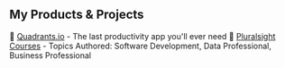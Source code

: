 <h2>My Products & Projects</h2>

🚀 [Quadrants.io](https://quadrants.io) - The last productivity app you'll ever need
🚀 [Pluralsight Courses]([https://quadrants.io](https://www.pluralsight.com/authors/marcelo-pastorino)) - Topics Authored: Software Development, Data Professional, Business Professional
